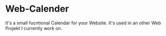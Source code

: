 # Web-Calender

It's a small fucntional Calendar for your Website. 
It's used in an other Web Projekt I currently work on.
